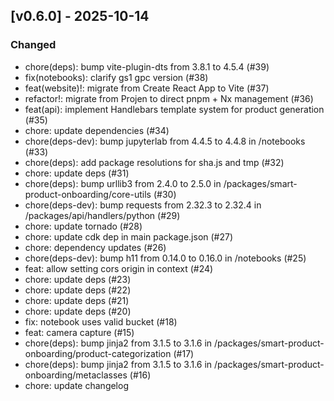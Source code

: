 ## [v0.6.0] - 2025-10-14

### Changed
- chore(deps): bump vite-plugin-dts from 3.8.1 to 4.5.4 (#39)
- fix(notebooks): clarify gs1 gpc version (#38)
- feat(website)!: migrate from Create React App to Vite (#37)
- refactor!: migrate from Projen to direct pnpm + Nx management (#36)
- feat(api): implement Handlebars template system for product generation (#35)
- chore: update dependencies (#34)
- chore(deps-dev): bump jupyterlab from 4.4.5 to 4.4.8 in /notebooks (#33)
- chore(deps): add package resolutions for sha.js and tmp (#32)
- chore: update deps (#31)
- chore(deps): bump urllib3 from 2.4.0 to 2.5.0 in /packages/smart-product-onboarding/core-utils (#30)
- chore(deps-dev): bump requests from 2.32.3 to 2.32.4 in /packages/api/handlers/python (#29)
- chore: update tornado (#28)
- chore: update cdk dep in main package.json (#27)
- chore: dependency updates (#26)
- chore(deps-dev): bump h11 from 0.14.0 to 0.16.0 in /notebooks (#25)
- feat: allow setting cors origin in context (#24)
- chore: update deps (#23)
- chore: update deps (#22)
- chore: update deps (#21)
- chore: update deps (#20)
- fix: notebook uses valid bucket (#18)
- feat: camera capture (#15)
- chore(deps): bump jinja2 from 3.1.5 to 3.1.6 in /packages/smart-product-onboarding/product-categorization (#17)
- chore(deps): bump jinja2 from 3.1.5 to 3.1.6 in /packages/smart-product-onboarding/metaclasses (#16)
- chore: update changelog